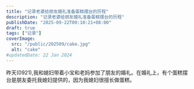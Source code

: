 ```yaml
---
title: "记录老婆给朋友婚礼准备蛋糕摆台的历程"
description: "记录老婆给朋友婚礼准备蛋糕摆台的历程"
publishDate: "2025-09-22T00:10:21+08:00"
draft: true
tags: ["记录"]
coverImage: 
  src: "/public/202509/cake.jpg"
  alt: "cake"
#updatedDate: 22 Jan 2024
---
```


昨天(0921),我和媳妇带着小宝和老妈参加了朋友的婚礼。在婚礼上，有个蛋糕摆台是朋友委托我媳妇提供的，因为我媳妇很擅长做蛋糕。



